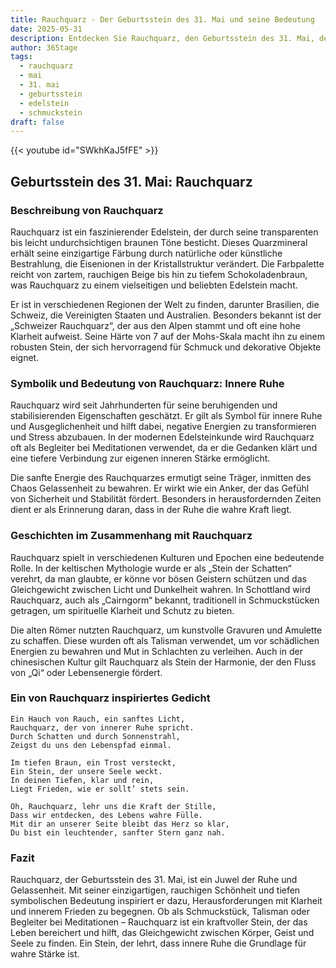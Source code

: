 ```yaml
---
title: Rauchquarz - Der Geburtsstein des 31. Mai und seine Bedeutung
date: 2025-05-31
description: Entdecken Sie Rauchquarz, den Geburtsstein des 31. Mai, der Innere Ruhe symbolisiert. Seine Symbolik und Geschichte werden Sie inspirieren.
author: 365tage
tags:
  - rauchquarz
  - mai
  - 31. mai
  - geburtsstein
  - edelstein
  - schmuckstein
draft: false
---
```


{{< youtube id="SWkhKaJ5fFE" >}}

## Geburtsstein des 31. Mai: Rauchquarz

### Beschreibung von Rauchquarz

Rauchquarz ist ein faszinierender Edelstein, der durch seine transparenten bis leicht undurchsichtigen braunen Töne besticht. Dieses Quarzmineral erhält seine einzigartige Färbung durch natürliche oder künstliche Bestrahlung, die Eisenionen in der Kristallstruktur verändert. Die Farbpalette reicht von zartem, rauchigen Beige bis hin zu tiefem Schokoladenbraun, was Rauchquarz zu einem vielseitigen und beliebten Edelstein macht.

Er ist in verschiedenen Regionen der Welt zu finden, darunter Brasilien, die Schweiz, die Vereinigten Staaten und Australien. Besonders bekannt ist der „Schweizer Rauchquarz“, der aus den Alpen stammt und oft eine hohe Klarheit aufweist. Seine Härte von 7 auf der Mohs-Skala macht ihn zu einem robusten Stein, der sich hervorragend für Schmuck und dekorative Objekte eignet.

### Symbolik und Bedeutung von Rauchquarz: Innere Ruhe

Rauchquarz wird seit Jahrhunderten für seine beruhigenden und stabilisierenden Eigenschaften geschätzt. Er gilt als Symbol für innere Ruhe und Ausgeglichenheit und hilft dabei, negative Energien zu transformieren und Stress abzubauen. In der modernen Edelsteinkunde wird Rauchquarz oft als Begleiter bei Meditationen verwendet, da er die Gedanken klärt und eine tiefere Verbindung zur eigenen inneren Stärke ermöglicht.

Die sanfte Energie des Rauchquarzes ermutigt seine Träger, inmitten des Chaos Gelassenheit zu bewahren. Er wirkt wie ein Anker, der das Gefühl von Sicherheit und Stabilität fördert. Besonders in herausfordernden Zeiten dient er als Erinnerung daran, dass in der Ruhe die wahre Kraft liegt.

### Geschichten im Zusammenhang mit Rauchquarz

Rauchquarz spielt in verschiedenen Kulturen und Epochen eine bedeutende Rolle. In der keltischen Mythologie wurde er als „Stein der Schatten“ verehrt, da man glaubte, er könne vor bösen Geistern schützen und das Gleichgewicht zwischen Licht und Dunkelheit wahren. In Schottland wird Rauchquarz, auch als „Cairngorm“ bekannt, traditionell in Schmuckstücken getragen, um spirituelle Klarheit und Schutz zu bieten.

Die alten Römer nutzten Rauchquarz, um kunstvolle Gravuren und Amulette zu schaffen. Diese wurden oft als Talisman verwendet, um vor schädlichen Energien zu bewahren und Mut in Schlachten zu verleihen. Auch in der chinesischen Kultur gilt Rauchquarz als Stein der Harmonie, der den Fluss von „Qi“ oder Lebensenergie fördert.

### Ein von Rauchquarz inspiriertes Gedicht

```
Ein Hauch von Rauch, ein sanftes Licht,  
Rauchquarz, der von innerer Ruhe spricht.  
Durch Schatten und durch Sonnenstrahl,  
Zeigst du uns den Lebenspfad einmal.  

Im tiefen Braun, ein Trost versteckt,  
Ein Stein, der unsere Seele weckt.  
In deinen Tiefen, klar und rein,  
Liegt Frieden, wie er sollt’ stets sein.  

Oh, Rauchquarz, lehr uns die Kraft der Stille,  
Dass wir entdecken, des Lebens wahre Fülle.  
Mit dir an unserer Seite bleibt das Herz so klar,  
Du bist ein leuchtender, sanfter Stern ganz nah.  
```

### Fazit

Rauchquarz, der Geburtsstein des 31. Mai, ist ein Juwel der Ruhe und Gelassenheit. Mit seiner einzigartigen, rauchigen Schönheit und tiefen symbolischen Bedeutung inspiriert er dazu, Herausforderungen mit Klarheit und innerem Frieden zu begegnen. Ob als Schmuckstück, Talisman oder Begleiter bei Meditationen – Rauchquarz ist ein kraftvoller Stein, der das Leben bereichert und hilft, das Gleichgewicht zwischen Körper, Geist und Seele zu finden. Ein Stein, der lehrt, dass innere Ruhe die Grundlage für wahre Stärke ist.